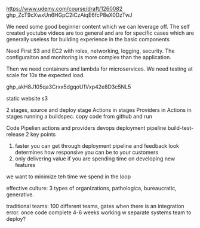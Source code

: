 https://www.udemy.com/course/draft/1260082
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


We need some good beginner content which we can leverage off. 
The self created youtube videos are too general and are for specific cases which are generally useless for building experience in the basic components

Need First S3 and EC2 with roles, networking, logging, security. The configuraiton and monitoring is more complex than the application. 

Then we need containers and lambda for microservices. We need testing at scale for 10x the expected load.
 
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

static website s3

2 stages, source and deploy stage
Actions in stages
Providers in Actions in stages
running a buildspec. copy code from github and run

Code Pipelien actions and providers
devops deployment pipeline build-test-release
2 key points
1) faster you can get through deployment pipeline and feedback look determines
how responsive you can be to your customers
2) only delivering value if you are spending time on developing new features

we want to minimize teh time we spend in the loop

effective culture: 
3 types of organizations, pathologica, bureaucratic, generative. 

traditional teams: 100 different teams, gates when there is an integration error. once code complete 4-6 weeks working w separate systems team to deploy? 






 
